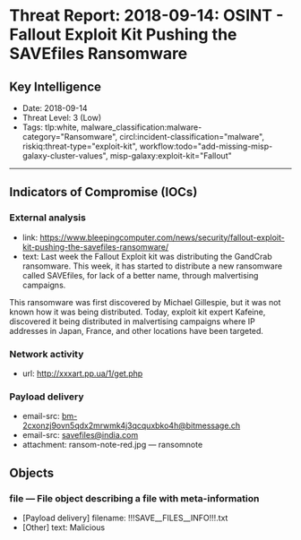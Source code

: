 # Threat Report: 2018-09-14: OSINT - Fallout Exploit Kit Pushing the SAVEfiles Ransomware


## Key Intelligence
* Date: 2018-09-14
* Threat Level: 3 (Low)
* Tags: tlp:white, malware_classification:malware-category="Ransomware", circl:incident-classification="malware", riskiq:threat-type="exploit-kit", workflow:todo="add-missing-misp-galaxy-cluster-values", misp-galaxy:exploit-kit="Fallout"

---

## Indicators of Compromise (IOCs)
### External analysis
* link: https://www.bleepingcomputer.com/news/security/fallout-exploit-kit-pushing-the-savefiles-ransomware/
* text: Last week the Fallout Exploit kit was distributing the GandCrab ransomware. This week, it has started to distribute a new ransomware called SAVEfiles, for lack of a better name, through malvertising campaigns.

This ransomware was first discovered by Michael Gillespie, but it was not known how it was being distributed. Today, exploit kit expert Kafeine, discovered it being distributed in malvertising campaigns where IP addresses in Japan, France, and other locations have been targeted.

### Network activity
* url: http://xxxart.pp.ua/1/get.php

### Payload delivery
* email-src: bm-2cxonzj9ovn5qdx2mrwmk4j3qcquxbko4h@bitmessage.ch
* email-src: savefiles@india.com
* attachment: ransom-note-red.jpg — ransomnote

## Objects
### file — File object describing a file with meta-information
* [Payload delivery] filename: !!!SAVE__FILES__INFO!!!.txt
* [Other] text: Malicious
